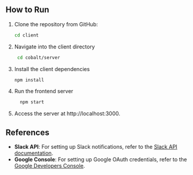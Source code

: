 ## How to Run 

1. Clone the repository from GitHub:
   ```bash
   cd client

2. Navigate into the client directory
   ```bash
    cd cobalt/server
3. Install the client dependencies
   ```bash
   npm install
4. Run the frontend server
   ```bash
     npm start

5.  Access the server at http://localhost:3000. 

## References

- **Slack API**: For setting up Slack notifications, refer to the [Slack API documentation](https://api.slack.com/).
- **Google Console**: For setting up Google OAuth credentials, refer to the [Google Developers Console](https://console.developers.google.com/).
